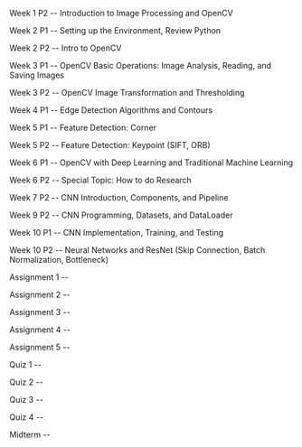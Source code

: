 Week 1 P2  -- Introduction to Image Processing and OpenCV

Week 2 P1  -- Setting up the Environment, Review Python

Week 2 P2  -- Intro to OpenCV

Week 3 P1  -- OpenCV Basic Operations: Image Analysis, Reading, and Saving Images

Week 3 P2  -- OpenCV Image Transformation and Thresholding

Week 4 P1  -- Edge Detection Algorithms and Contours

Week 5 P1  -- Feature Detection: Corner

Week 5 P2  -- Feature Detection: Keypoint (SIFT, ORB)

Week 6 P1  -- OpenCV with Deep Learning and Traditional Machine Learning

Week 6 P2  -- Special Topic: How to do Research

Week 7 P2  -- CNN Introduction, Components, and Pipeline

Week 9 P2  -- CNN Programming, Datasets, and DataLoader

Week 10 P1 -- CNN Implementation, Training, and Testing

Week 10 P2 -- Neural Networks and ResNet (Skip Connection, Batch Normalization, Bottleneck)

Assignment 1 -- 

Assignment 2 --

Assignment 3 --

Assignment 4 --

Assignment 5 --

Quiz 1 --

Quiz 2 -- 

Quiz 3 --

Quiz 4 --

Midterm -- 

